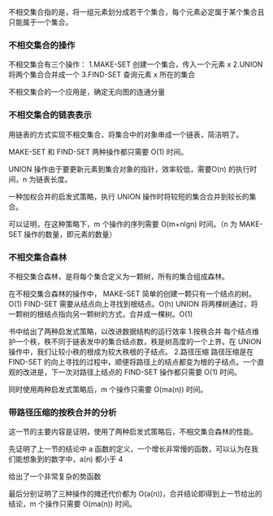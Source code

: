 不相交集合指的是，将一组元素划分成若干个集合，每个元素必定属于某个集合且只能属于一个集合。

### 不相交集合的操作

不相交集合有三个操作：
1.MAKE-SET
创建一个集合，传入一个元素 x
2.UNION
将两个集合合并成一个
3.FIND-SET
查询元素 x 所在的集合

不相交集合的一个应用是，确定无向图的连通分量

### 不相交集合的链表表示

用链表的方式实现不相交集合，将集合中的对象串成一个链表，简洁明了。

MAKE-SET 和 FIND-SET 两种操作都只需要 O(1) 时间。

UNION 操作由于要更新元素到集合对象的指针，效率较低，需要O(n) 的执行时间，n 为链表长度。

一种加权合并的启发式策略，执行 UNION 操作时将较短的集合合并到较长的集合。

可以证明，在这种策略下，m 个操作的序列需要 O(m+nlgn) 时间。（n 为 MAKE-SET 操作的数量，即元素的数量）

### 不相交集合森林

不相交集合森林，是将每个集合定义为一颗树，所有的集合组成森林。

在不相交集合森林的操作中，
MAKE-SET 简单的创建一颗只有一个结点的树。O(1)
FIND-SET 需要从结点向上寻找到根结点。O(h)
UNION 将两棵树通过，将一颗树的根结点指向另一颗树的方式，合并成一棵树。O(1)

书中给出了两种启发式策略，以改进数据结构的运行效率
1.按秩合并
每个结点维护一个秩，秩不同于链表发中的集合结点数，秩是树高度的一个上界。在 UNION 操作中，我们让较小秩的根成为较大秩根的子结点。
2.路径压缩
路径压缩是在 FIND-SET 的向上寻找的过程中，顺便将路径上的结点都变为根的子结点。一个直观的改进是，下一次对路径上结点的 FIND-SET 操作都只需要 O(1) 时间。

同时使用两种启发式策略后，m 个操作只需要 O(ma(n)) 时间。

### 带路径压缩的按秩合并的分析

这一节的主要内容是证明，使用了两种启发式策略后，不相交集合森林的性能。

先证明了上一节的结论中 a 函数的定义，一个增长非常慢的函数，可以认为在我们能想象到的数字中，a(n) 都小于 4

给出了一个非常复杂的势函数

最后分别证明了三种操作的摊还代价都为 O(a(n))，合并结论即得到上一节给出的结论，m 个操作只需要 O(ma(n)) 时间。










